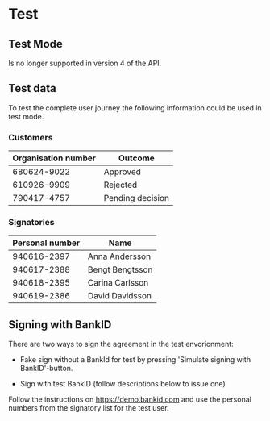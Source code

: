 # Test

## Test Mode

Is no longer supported in version 4 of the API.

## Test data

To test the complete user journey the following information could be used in test mode.

### Customers

|Organisation number| Outcome|
|--|--|
|680624-9022| Approved|
|610926-9909| Rejected|
|790417-4757| Pending decision|

### Signatories

|Personal number| Name|
|--|--|
|940616-2397| Anna Andersson|
|940617-2388| Bengt Bengtsson|
|940618-2395| Carina Carlsson|
|940619-2386| David Davidsson|

## Signing with BankID

There are two ways to sign the agreement in the test envorionment:

- Fake sign without a BankId for test by pressing 'Simulate signing with BankID'-button.

- Sign with test BankID (follow descriptions below to issue one)

Follow the instructions on https://demo.bankid.com and use the personal numbers from the signatory list for the test user.
